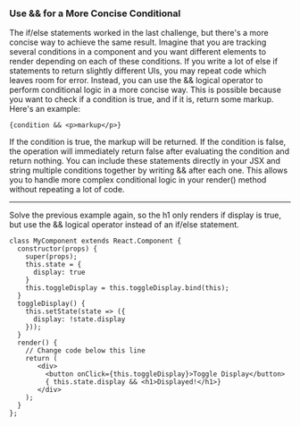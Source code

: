 ### Use && for a More Concise Conditional

The if/else statements worked in the last challenge, but there's a more concise way to achieve the same result. Imagine that you are tracking several conditions in a component and you want different elements to render depending on each of these conditions. If you write a lot of else if statements to return slightly different UIs, you may repeat code which leaves room for error. Instead, you can use the && logical operator to perform conditional logic in a more concise way. This is possible because you want to check if a condition is true, and if it is, return some markup. Here's an example:

```
{condition && <p>markup</p>}
```

If the condition is true, the markup will be returned. If the condition is false, the operation will immediately return false after evaluating the condition and return nothing. You can include these statements directly in your JSX and string multiple conditions together by writing && after each one. This allows you to handle more complex conditional logic in your render() method without repeating a lot of code.

<hr />

Solve the previous example again, so the h1 only renders if display is true, but use the && logical operator instead of an if/else statement.

```
class MyComponent extends React.Component {
  constructor(props) {
    super(props);
    this.state = {
      display: true
    }
    this.toggleDisplay = this.toggleDisplay.bind(this);
  }
  toggleDisplay() {
    this.setState(state => ({
      display: !state.display
    }));
  }
  render() {
    // Change code below this line
    return (
       <div>
         <button onClick={this.toggleDisplay}>Toggle Display</button>
         { this.state.display && <h1>Displayed!</h1>}
       </div>
    );
  }
};
```

